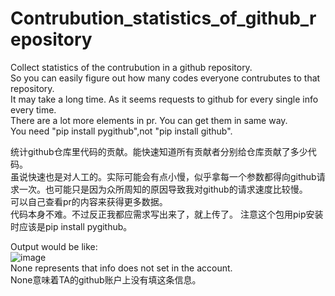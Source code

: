 # Contrubution_statistics_of_github_repository
Collect statistics of the contrubution in a github repository.  
So you can easily figure out how many codes everyone contrubutes to that repository.  
It may take a long time. As it seems requests to github for every single info every time.  
There are a lot more elements in pr. You can get them in same way.  
You need "pip install pygithub",not "pip install github".  

统计github仓库里代码的贡献。能快速知道所有贡献者分别给仓库贡献了多少代码。  
虽说快速也是对人工的。实际可能会有点小慢，似乎拿每一个参数都得向github请求一次。也可能只是因为众所周知的原因导致我对github的请求速度比较慢。  
可以自己查看pr的内容来获得更多数据。  
代码本身不难。不过反正我都应需求写出来了，就上传了。
注意这个包用pip安装时应该是pip install pygithub。

Output would be like:  
![image](https://github.com/spacexujing/Contrubution_statistics_of_github_repository/assets/63943887/59dcb1bd-5b3f-4492-a5f3-8c93836e713b)  
None represents that info does not set in the account.   
None意味着TA的github账户上没有填这条信息。  
